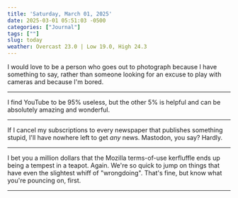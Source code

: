 ```yaml
---
title: 'Saturday, March 01, 2025'
date: 2025-03-01 05:51:03 -0500
categories: ["Journal"]
tags: [""]
slug: today
weather: Overcast 23.0 | Low 19.0, High 24.3
---
```


I would love to be a person who goes out to photograph because I have something to say, rather than someone looking for an excuse to play with cameras and because I'm bored.

----

I find YouTube to be 95% useless, but the other 5% is helpful and can be absolutely amazing and wonderful.

----

If I cancel my subscriptions to every newspaper that publishes something stupid, I'll have nowhere left to get _any_ news. Mastodon, you say? Hardly.

----

I bet you a million dollars that the Mozilla terms-of-use kerfluffle ends up being a tempest in a teapot. Again. We're so quick to jump on things that have even the slightest whiff of "wrongdoing". That's fine, but know what you're pouncing on, first.

----



